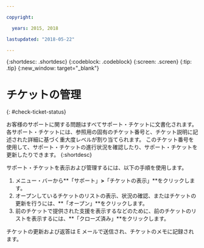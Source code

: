 ```yaml
---

copyright:

  years: 2015, 2018

lastupdated: "2018-05-22"

---
```


{:shortdesc: .shortdesc}
{:codeblock: .codeblock}
{:screen: .screen}
{:tip: .tip}
{:new_window: target="_blank"}


# チケットの管理
{: #check-ticket-status}

お客様のサポートに関する問題はすべてサポート・チケットに文書化されます。 各サポート・チケットには、参照用の固有のチケット番号と、チケット説明に記述された詳細に基づく重大度レベルが割り当てられます。 このチケット番号を使用して、サポート・チケットの進行状況を確認したり、サポート・チケットを更新したりできます。
{:shortdesc}

サポート・チケットを表示および管理するには、以下の手順を使用します。
  1. メニュー・バーから**「サポート」**>**「チケットの表示」**をクリックします。
  2. オープンしているチケットのリストの表示、状況の確認、またはチケットの更新を行うには、**「オープン」**をクリックします。
  3. 前のチケットで提供された支援を表示するなどのために、前のチケットのリストを表示するには、**「クローズ済み」**をクリックします。

チケットの更新および返答は E メールで送信され、チケットのメモに記録されます。  
